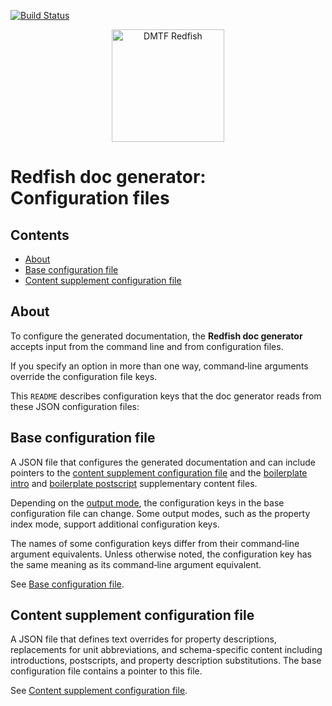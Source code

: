 [![Build Status](https://travis-ci.com/DMTF/Redfish-Tools.svg?branch=master)](https://travis-ci.com/github/DMTF/Redfish-Tools)
<p align="center">
  <img src="http://redfish.dmtf.org/sites/all/themes/dmtf2015/images/dmtf-redfish-logo.png" alt="DMTF Redfish" width=180>

# Redfish doc generator: Configuration files

## Contents

* [About](#about)
* [Base configuration file](#base-configuration-file)
* [Content supplement configuration file](#contentsupplementconfigurationfile)

## About

To configure the generated documentation, the **Redfish doc generator** accepts input from the command line and from configuration files.

If you specify an option in more than one way, command&#8209;line arguments override the configuration file keys.

This `README` describes configuration keys that the doc generator reads from these JSON configuration files:

## Base configuration file

A JSON file that configures the generated documentation and can include pointers to the <a href="#content-supplement-configuration-file-overview">content supplement configuration file</a> and the [boilerplate intro](README-supplementary-files.md#boilerplate-intro-supplementary-file "README-supplementary-files.md#boilerplate-intro-supplementary-file") and [boilerplate postscript](README-supplementary-files.md#boilerplate-postscript-file "README-supplementary-files.md#boilerplate-postscript-file") supplementary content files.

Depending on the <a href="#output-modes">output mode</a>, the configuration keys in the base configuration file can change. Some output modes, such as the property index mode, support additional configuration keys.

The names of some configuration keys differ from their command&#8209;line argument equivalents. Unless otherwise noted, the configuration key has the same meaning as its command&#8209;line argument equivalent.

See [Base configuration file](README-base-configuration-file.md "README-base-configuration-file.md").

## Content&nbsp;supplement&nbsp;configuration&nbsp;file

A JSON file that defines text overrides for property descriptions, replacements for unit abbreviations, and schema-specific content including introductions, postscripts, and property description substitutions. The base configuration file contains a pointer to this file.

See [Content supplement configuration file](README-content-supplement-configuration-file.md "README-content-supplement-configuration-file.md").
